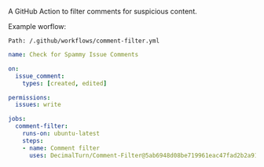 A GitHub Action to filter comments for suspicious content.

Example worflow:

`Path: /.github/workflows/comment-filter.yml`

```yaml
name: Check for Spammy Issue Comments

on:
  issue_comment:
    types: [created, edited]

permissions:
  issues: write

jobs:
  comment-filter:
    runs-on: ubuntu-latest
    steps:
    - name: Comment filter
      uses: DecimalTurn/Comment-Filter@5ab6948d08be719961eac47fad2b2a91a06fc4c9 #v0.1.0
```
